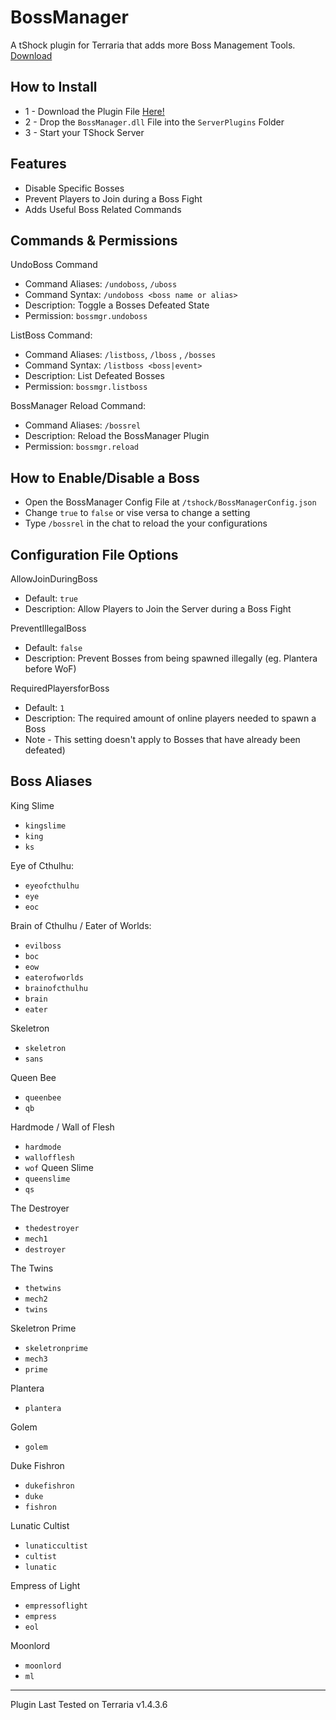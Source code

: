 # BossManager
A tShock plugin for Terraria that adds more Boss Management Tools. [Download](https://github.com/Ozz5581/BossManager/releases/download/main/BossManager.dll)

## How to Install
- 1 - Download the Plugin File [ Here!](https://github.com/Ozz5581/BossManager/releases/download/main/BossManager.dll)
- 2 - Drop the `BossManager.dll` File into the `ServerPlugins` Folder
- 3 - Start your TShock Server

## Features
- Disable Specific Bosses
- Prevent Players to Join during a Boss Fight
- Adds Useful Boss Related Commands

## Commands & Permissions 
UndoBoss Command
- Command Aliases: ` /undoboss `, ` /uboss `
- Command Syntax: ` /undoboss <boss name or alias> `
- Description: Toggle a Bosses Defeated State
- Permission: ` bossmgr.undoboss `

ListBoss Command: 
- Command Aliases: ` /listboss `, ` /lboss ` , ` /bosses `
- Command Syntax: ` /listboss <boss|event> `
- Description: List Defeated Bosses
- Permission: ` bossmgr.listboss `

BossManager Reload Command: 
- Command Aliases: ` /bossrel `
- Description: Reload the BossManager Plugin
- Permission: ` bossmgr.reload `

## How to Enable/Disable a Boss
- Open the BossManager Config File at `/tshock/BossManagerConfig.json`
- Change `true` to `false` or vise versa to change a setting
- Type ` /bossrel ` in the chat to reload the your configurations 

## Configuration File Options

AllowJoinDuringBoss
- Default: ` true `
- Description: Allow Players to Join the Server during a Boss Fight

PreventIllegalBoss
- Default: ` false `
- Description: Prevent Bosses from being spawned illegally (eg. Plantera before WoF)

RequiredPlayersforBoss
- Default: ` 1 `
- Description: The required amount of online players needed to spawn a Boss
- Note - This setting doesn't apply to Bosses that have already been defeated)

## Boss Aliases

King Slime
- ` kingslime `
- ` king `
- ` ks `

Eye of Cthulhu: 
- ` eyeofcthulhu `
- ` eye `
- ` eoc `

Brain of Cthulhu / Eater of Worlds:
- ` evilboss `
- ` boc `
- ` eow `
- ` eaterofworlds `
- ` brainofcthulhu `
- ` brain `
- ` eater `

Skeletron
- ` skeletron `
- ` sans `

Queen Bee
- ` queenbee `
- ` qb `

Hardmode / Wall of Flesh
- ` hardmode `
- ` wallofflesh `
- ` wof `
Queen Slime
- ` queenslime `
- ` qs `

The Destroyer
- ` thedestroyer `
- ` mech1 `
- ` destroyer `

The Twins
- ` thetwins `
- ` mech2 `
- ` twins `

Skeletron Prime
- ` skeletronprime `
- ` mech3 `
- ` prime `

Plantera
- ` plantera `

Golem
- ` golem `

Duke Fishron
- ` dukefishron `
- ` duke `
- ` fishron `

Lunatic Cultist
- ` lunaticcultist `
- ` cultist `
- ` lunatic `

Empress of Light
- ` empressoflight `
- ` empress `
- ` eol `

Moonlord
- ` moonlord `
- ` ml `

----

Plugin Last Tested on Terraria v1.4.3.6
